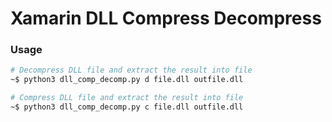# Xamarin DLL Compress Decompress

### Usage

```bash
# Decompress DLL file and extract the result into file
~$ python3 dll_comp_decomp.py d file.dll outfile.dll

# Compress DLL file and extract the result into file
~$ python3 dll_comp_decomp.py c file.dll outfile.dll
```
